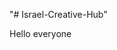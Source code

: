 <!-- Demo : https://648da51c0335767fb168d47c--clinquant-lebkuchen-d976ba.netlify.app/ 
![screencapture-localhost-3000-2023-06-17-18_04_20](https://github.com/sunil9813/Educal-Online-Courses/assets/67497228/85282c81-9851-4cb5-8c6b-65053c582fa5) -->
"# Israel-Creative-Hub" 
 
 Hello everyone